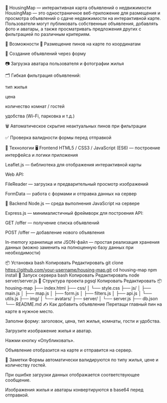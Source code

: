 📍 HousingMap — интерактивная карта объявлений о недвижимости
HousingMap — это одностраничное веб-приложение для размещения и просмотра объявлений о сдаче недвижимости на интерактивной карте. Пользователи могут публиковать собственные объявления, добавлять фото и аватары, а также просматривать предложения других с фильтрацией по различным критериям.

🚀 Возможности
📌 Размещение пинов на карте по координатам

🧾 Создание объявлений через форму

📷 Загрузка аватара пользователя и фотографии жилья

🗂️ Гибкая фильтрация объявлений:

тип жилья

цена

количество комнат / гостей

удобства (Wi-Fi, парковка и т.д.)

🗑️ Автоматическое скрытие неактуальных пинов при фильтрации

✅ Проверка валидности формы перед отправкой

🧠 Технологии
🖥️ Frontend
HTML5 / CSS3 / JavaScript (ES6) — построение интерфейса и логики приложения

Leaflet.js — библиотека для отображения интерактивной карты

Web API:

FileReader — загрузка и предварительный просмотр изображений

FormData — работа с формами и отправка данных на сервер

🔧 Backend
Node.js — среда выполнения JavaScript на сервере

Express.js — минималистичный фреймворк для построения API:

GET /offer — получение списка объявлений

POST /offer — добавление нового объявления

In-memory хранилище или JSON-файл — простая реализация хранения данных (можно заменить на полноценную базу данных при необходимости)

📦 Установка
bash
Копировать
Редактировать
git clone https://github.com/your-username/housing-map.git
cd housing-map
npm install
🔧 Запуск сервера
bash
Копировать
Редактировать
node server/server.js
📂 Структура проекта
pgsql
Копировать
Редактировать
📦 housing-map
├── index.html
├── css/
│   └── style.css
├── js/
│   ├── main.js
│   ├── map.js
│   ├── form.js
│   ├── filters.js
│   ├── api.js
│   └── utils.js
├── img/
│   └── avatars/
├── server/
│   └── server.js
├── db.json
└── README.md
✍️ Как добавить объявление
Перетащи главный пин на карте в нужное место.

Заполни форму: заголовок, цена, тип жилья, комнаты, гости и удобства.

Загрузите изображение жилья и аватар.

Нажми кнопку «Опубликовать».

Объявление отобразится на карте и отправится на сервер.

📌 Заметки
Формы автоматически валидируются по типу жилья, цене и количеству гостей.

При ошибке загрузки данных отображается соответствующее сообщение.

Изображения жилья и аватары конвертируются в base64 перед отправкой.

